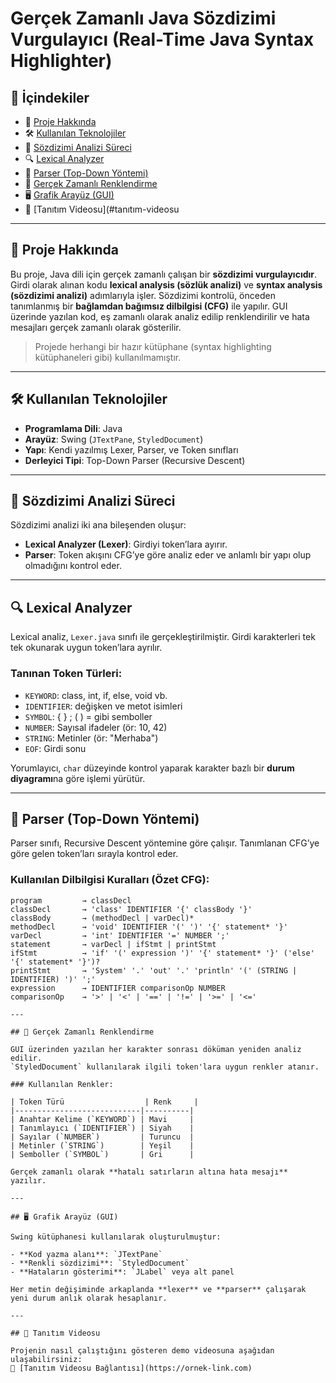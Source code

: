 # Gerçek Zamanlı Java Sözdizimi Vurgulayıcı (Real-Time Java Syntax Highlighter)

## 📑 İçindekiler
- 📌 [Proje Hakkında](#proje-hakkında)  
- 🛠 [Kullanılan Teknolojiler](#kullanılan-teknolojiler)  
- 🧠 [Sözdizimi Analizi Süreci](#sözdizimi-analizi-süreci)  
- 🔍 [Lexical Analyzer](#lexical-analyzer)  
- 🌳 [Parser (Top-Down Yöntemi)](#parser-top-down-yöntemi)  
- 🎨 [Gerçek Zamanlı Renklendirme](#gerçek-zamanlı-renklendirme)  
- 🖥 [Grafik Arayüz (GUI)](#grafik-arayüz-gui)   
- 🎥 [Tanıtım Videosu](#tanıtım-videosu

---

## 📌 Proje Hakkında

Bu proje, Java dili için gerçek zamanlı çalışan bir **sözdizimi vurgulayıcıdır**. Girdi olarak alınan kodu **lexical analysis (sözlük analizi)** ve **syntax analysis (sözdizimi analizi)** adımlarıyla işler. Sözdizimi kontrolü, önceden tanımlanmış bir **bağlamdan bağımsız dilbilgisi (CFG)** ile yapılır. GUI üzerinde yazılan kod, eş zamanlı olarak analiz edilip renklendirilir ve hata mesajları gerçek zamanlı olarak gösterilir.

> Projede herhangi bir hazır kütüphane (syntax highlighting kütüphaneleri gibi) kullanılmamıştır.

---

## 🛠 Kullanılan Teknolojiler

- **Programlama Dili**: Java  
- **Arayüz**: Swing (`JTextPane`, `StyledDocument`)  
- **Yapı**: Kendi yazılmış Lexer, Parser, ve Token sınıfları  
- **Derleyici Tipi**: Top-Down Parser (Recursive Descent)

---

## 🧠 Sözdizimi Analizi Süreci

Sözdizimi analizi iki ana bileşenden oluşur:

- **Lexical Analyzer (Lexer)**: Girdiyi token’lara ayırır.
- **Parser**: Token akışını CFG’ye göre analiz eder ve anlamlı bir yapı olup olmadığını kontrol eder.

---

## 🔍 Lexical Analyzer

Lexical analiz, `Lexer.java` sınıfı ile gerçekleştirilmiştir. Girdi karakterleri tek tek okunarak uygun token’lara ayrılır.

### Tanınan Token Türleri:
- `KEYWORD`: class, int, if, else, void vb.
- `IDENTIFIER`: değişken ve metot isimleri
- `SYMBOL`: { } ; ( ) = gibi semboller
- `NUMBER`: Sayısal ifadeler (ör: 10, 42)
- `STRING`: Metinler (ör: "Merhaba")
- `EOF`: Girdi sonu

Yorumlayıcı, `char` düzeyinde kontrol yaparak karakter bazlı bir **durum diyagramı**na göre işlemi yürütür.

---

## 🌳 Parser (Top-Down Yöntemi)

Parser sınıfı, Recursive Descent yöntemine göre çalışır. Tanımlanan CFG’ye göre gelen token’ları sırayla kontrol eder.

### Kullanılan Dilbilgisi Kuralları (Özet CFG):
```ebnf
program         → classDecl
classDecl       → 'class' IDENTIFIER '{' classBody '}'
classBody       → (methodDecl | varDecl)*
methodDecl      → 'void' IDENTIFIER '(' ')' '{' statement* '}'
varDecl         → 'int' IDENTIFIER '=' NUMBER ';'
statement       → varDecl | ifStmt | printStmt
ifStmt          → 'if' '(' expression ')' '{' statement* '}' ('else' '{' statement* '}')?
printStmt       → 'System' '.' 'out' '.' 'println' '(' (STRING | IDENTIFIER) ')' ';'
expression      → IDENTIFIER comparisonOp NUMBER
comparisonOp    → '>' | '<' | '==' | '!=' | '>=' | '<='

---

## 🎨 Gerçek Zamanlı Renklendirme

GUI üzerinden yazılan her karakter sonrası döküman yeniden analiz edilir.  
`StyledDocument` kullanılarak ilgili token'lara uygun renkler atanır.

### Kullanılan Renkler:

| Token Türü                  | Renk     |
|----------------------------|----------|
| Anahtar Kelime (`KEYWORD`) | Mavi     |
| Tanımlayıcı (`IDENTIFIER`) | Siyah    |
| Sayılar (`NUMBER`)         | Turuncu  |
| Metinler (`STRING`)        | Yeşil    |
| Semboller (`SYMBOL`)       | Gri      |

Gerçek zamanlı olarak **hatalı satırların altına hata mesajı** yazılır.

---

## 🖥 Grafik Arayüz (GUI)

Swing kütüphanesi kullanılarak oluşturulmuştur:

- **Kod yazma alanı**: `JTextPane`  
- **Renkli sözdizimi**: `StyledDocument`  
- **Hataların gösterimi**: `JLabel` veya alt panel  

Her metin değişiminde arkaplanda **lexer** ve **parser** çalışarak yeni durum anlık olarak hesaplanır.

---

## 🎥 Tanıtım Videosu

Projenin nasıl çalıştığını gösteren demo videosuna aşağıdan ulaşabilirsiniz:  
🔗 [Tanıtım Videosu Bağlantısı](https://ornek-link.com)

